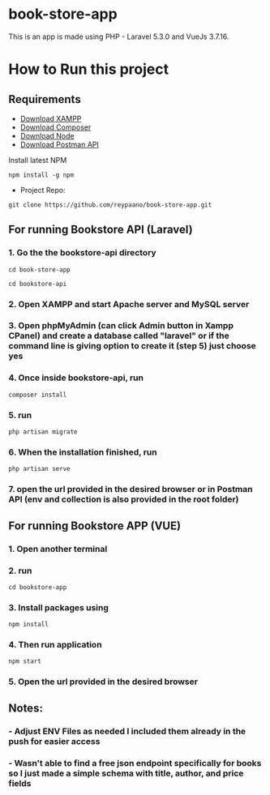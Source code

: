 # book-store-app

This is an app is made using PHP - Laravel 5.3.0 and VueJs 3.7.16.

<h1>How to Run this project</h1>

## Requirements

- [Download XAMPP](https://www.apachefriends.org/download.html)
- [Download Composer](https://getcomposer.org/download/)
- [Download Node](https://nodejs.org/en/download)
- [Download Postman API](https://www.postman.com/downloads/)

Install latest NPM

```
npm install -g npm
```

- Project Repo:

```
git clone https://github.com/reypaano/book-store-app.git
```

## **For running Bookstore API (Laravel)**

### 1. Go the the bookstore-api directory
```
cd book-store-app
```

```
cd bookstore-api
```

### 2. Open XAMPP and start Apache server and MySQL server

### 3. Open phpMyAdmin (can click Admin button in Xampp CPanel) and create a database called "laravel" or if the command line is giving option to create it (step 5) just choose yes 

### 4. Once inside bookstore-api, run

```
composer install
```

### 5. run

```
php artisan migrate
```

### 6. When the installation finished, run

```
php artisan serve
```

### 7. open the url provided in the desired browser or in Postman API (env and collection is also provided in the root folder)

## **For running Bookstore APP (VUE)**

### 1. Open another terminal

### 2. run

```
cd bookstore-app
```

### 3. Install packages using

```
npm install
```

### 4. Then run application

```
npm start
```

### 5. Open the url provided in the desired browser

## Notes:

### - Adjust ENV Files as needed I included them already in the push for easier access

### - Wasn't able to find a free json endpoint specifically for books so I just made a simple schema with title, author, and price fields

